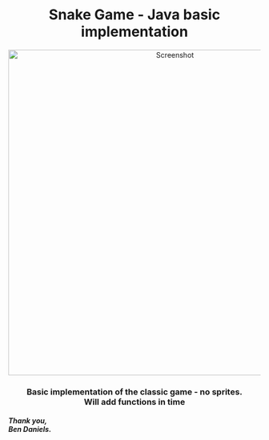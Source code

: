 <h1 align = "center">Snake Game - Java basic implementation</h1>
<p align="center">
  <img src="Screenshot.png" width="650" title="Screenshot">
</p>
<h3 align = "center">Basic implementation of the classic game - no sprites.</br>
Will add functions in time</h3>

<h5>Thank you,</br>
Ben Daniels.</h5>
